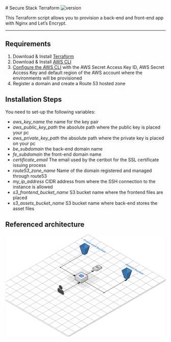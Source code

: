 # Secure Stack Terraform ![version][version-badge]

[version-badge]: https://img.shields.io/badge/version-0.0.1-blue.svg

This Terraform script allows you to provision a back-end and front-end app with Nginx and Let’s Encrypt.

-------

## Requirements

1. Download & Install [Terraform]
2. Download & Install [AWS CLI]
3. [Configure the AWS CLI] with the AWS Secret Access Key ID, AWS Secret Access Key and default region of the AWS account where the environments will be provisioned
4. Register a domain and create a Route 53 hosted zone

[Terraform]:https://www.terraform.io/
[AWS CLI]:http://docs.aws.amazon.com/cli/latest/userguide/installing.html
[Configure the AWS CLI]:http://docs.aws.amazon.com/cli/latest/userguide/cli-chap-getting-started.html

## Installation Steps

You need to set-up the following variables:

- *aws_key_name* the name for the key pair
- *aws_public_key_path* the absolute path where the public key is placed your pc
- *aws_private_key_path* the absolute path where the private key is placed on your pc
- *be_subdomain* the back-end domain name
- *fe_subdomain* the front-end domain name
- *certificate_email* The email used by the certbot for the SSL certificate issuing process
- *route53_zone_name* Name of the domain registered and managed through route53
- *my_ip_address* CIDR address from where the SSH connection to the instance is allowed
- *s3_frontend_bucket_name* S3 bucket name where the frontend files are placed
- *s3_assets_bucket_name* S3 bucket name where back-end stores the asset files

## Referenced architecture

![](./reference_arch.png)

